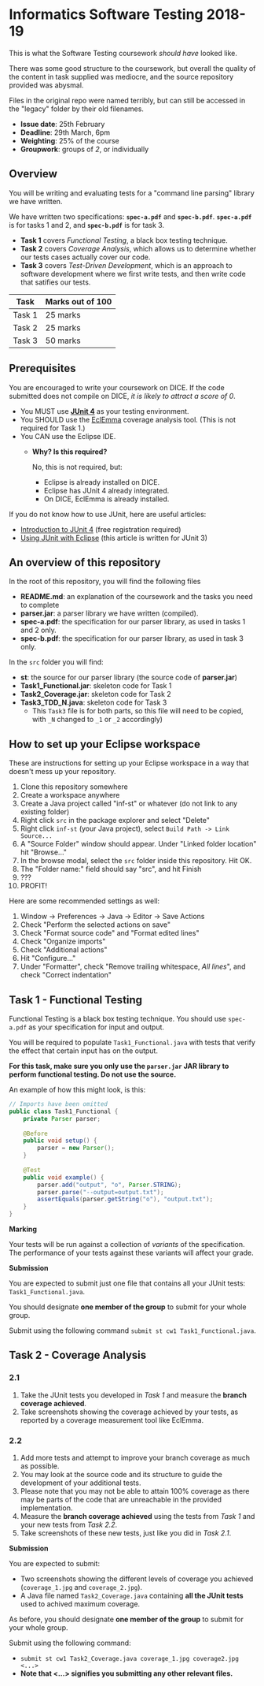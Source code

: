 # Informatics Software Testing 2018-19

This is what the Software Testing coursework _should have_ looked like.

There was some good structure to the coursework, but overall the quality of the content in task supplied was mediocre, and the source repository provided was abysmal.

Files in the original repo were named terribly, but can still be accessed in the "legacy" folder by their old filenames.

- **Issue date**: 25th February
- **Deadline**: 29th March, 6pm
- **Weighting**: 25% of the course
- **Groupwork**: groups of _2_, or individually

## Overview

You will be writing and evaluating tests for a "command line parsing" library we have written.

We have written two specifications: **`spec-a.pdf`** and **`spec-b.pdf`**. **`spec-a.pdf`** is for tasks 1 and 2, and **`spec-b.pdf`** is for task 3.

- **Task 1** covers _Functional Testing_, a black box testing technique.
- **Task 2** covers _Coverage Analysis_, which allows us to determine whether our tests cases actually cover our code.
- **Task 3** covers _Test-Driven Development_, which is an approach to software development where we first write tests, and then write code that satifies our tests.

| Task | Marks out of 100 |
|------|------------------|
| Task 1 | 25 marks       |
| Task 2 | 25 marks       |
| Task 3 | 50 marks       |

## Prerequisites

You are encouraged to write your coursework on DICE. If the code submitted does not compile on DICE, _it is likely to attract a score of 0_.

- You MUST use **[JUnit 4](https://junit.org/junit4/)** as your testing environment.
- You SHOULD use the [EclEmma](https://www.eclemma.org/) coverage analysis tool. (This is not required for Task 1.)
- You CAN use the Eclipse IDE.
    - **Why? Is this required?**
    
        No, this is not required, but:
        - Eclipse is already installed on DICE.
        - Eclipse has JUnit 4 already integrated.
        - On DICE, EclEmma is already installed.

If you do not know how to use JUnit, here are useful articles:
- [Introduction to JUnit 4](https://www.ibm.com/developerworks/java/tutorials/j-junit4/) (free registration required)
- [Using JUnit with Eclipse](https://www.vogella.com/tutorials/JUnit/article.html#eclipse-support-for-junit-4) (this article is written for JUnit 3)

## An overview of this repository

In the root of this repository, you will find the following files

- **README.md**: an explanation of the coursework and the tasks you need to complete
- **parser.jar**: a parser library we have written (compiled).
- **spec-a.pdf**: the specification for our parser library, as used in tasks 1 and 2 only.
- **spec-b.pdf**: the specification for our parser library, as used in task 3 only.

In the `src` folder you will find:
- **st**: the source for our parser library (the source code of **parser.jar**)
- **Task1_Functional.jar**: skeleton code for Task 1
- **Task2_Coverage.jar**: skeleton code for Task 2
- **Task3_TDD_N.java**: skeleton code for Task 3
    - This `Task3` file is for both parts, so this file will need to be copied, with `_N` changed to `_1` or `_2` accordingly)


## How to set up your Eclipse workspace

These are instructions for setting up your Eclipse workspace in a way that doesn't mess up your repository.

1. Clone this repository somewhere
1. Create a workspace anywhere
1. Create a Java project called "inf-st" or whatever (do not link to any existing folder)
1. Right click `src` in the package explorer and select "Delete"
1. Right click `inf-st` (your Java project), select `Build Path -> Link Source...`
1. A "Source Folder" window should appear. Under "Linked folder location" hit "Browse..."
1. In the browse modal, select the `src` folder inside this repository. Hit OK.
1. The "Folder name:" field should say "src", and hit Finish
1. ???
1. PROFIT!

Here are some recommended settings as well:

1. Window -> Preferences -> Java -> Editor -> Save Actions
1. Check "Perform the selected actions on save"
1. Check "Format source code" and "Format edited lines"
1. Check "Organize imports"
1. Check "Additional actions"
1. Hit "Configure..."
1. Under "Formatter", check "Remove trailing whitespace, _All lines_", and check "Correct indentation"

## **Task 1** - Functional Testing

Functional Testing is a black box testing technique. You should use `spec-a.pdf` as your specification for input and output.

You will be required to populate `Task1_Functional.java` with tests that verify the effect that certain input has on the output.

**For this task, make sure you only use the `parser.jar` JAR library to perform functional testing. Do not use the source.**

An example of how this might look, is this:

```java
// Imports have been omitted
public class Task1_Functional {
	private Parser parser;
	
	@Before
	public void setup() {
		parser = new Parser();
	}
	
	@Test
	public void example() {
		parser.add("output", "o", Parser.STRING);
		parser.parse("--output=output.txt");
		assertEquals(parser.getString("o"), "output.txt");
	}
}

```

**Marking**

Your tests will be run against a collection of _variants_ of the specification. The performance of your tests against these variants will affect your grade.

**Submission**

You are expected to submit just one file that contains all your JUnit tests: `Task1_Functional.java`.

You should designate **one member of the group** to submit for your whole group.

Submit using the following command `submit st cw1 Task1_Functional.java`.

## **Task 2** - Coverage Analysis

### 2.1

1. Take the JUnit tests you developed in _Task 1_ and measure the **branch coverage achieved**.
2. Take screenshots showing the coverage achieved by your tests, as reported by a coverage measurement tool like EclEmma.

### 2.2

1. Add more tests and attempt to improve your branch coverage as much as possible.
2. You may look at the source code and its structure to guide the development of your additional tests.
3. Please note that you may not be able to attain 100% coverage as there may be parts of the code that are unreachable in the provided implementation.
4. Measure the **branch coverage achieved** using the tests from _Task 1_ and your new tests from _Task 2.2_.
5. Take screenshots of these new tests, just like you did in _Task 2.1_.

**Submission**

You are expected to submit:

- Two screenshots showing the different levels of coverage you achieved (`coverage_1.jpg` and `coverage_2.jpg`).
- A Java file named `Task2_Coverage.java` containing **all the JUnit tests** used to achived maximum coverage.

As before, you should designate **one member of the group** to submit for your whole group.

Submit using the following command:
- `submit st cw1 Task2_Coverage.java coverage_1.jpg coverage2.jpg <...>`
- **Note that <...> signifies you submitting any other relevant files.**
